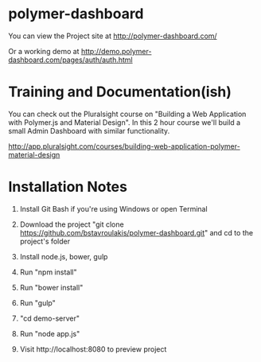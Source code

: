 # polymer-dashboard

You can view the Project site at http://polymer-dashboard.com/

Or a working demo at http://demo.polymer-dashboard.com/pages/auth/auth.html

# Training and Documentation(ish)

You can check out the Pluralsight course on "Building a Web Application with Polymer.js and Material Design".
In this 2 hour course we'll build a small Admin Dashboard with similar functionality.

http://app.pluralsight.com/courses/building-web-application-polymer-material-design

# Installation Notes

1) Install Git Bash if you're using Windows or open Terminal

2) Download the project "git clone https://github.com/bstavroulakis/polymer-dashboard.git" and cd to the project's folder

3) Install node.js, bower, gulp

4) Run "npm install"

5) Run "bower install"

6) Run "gulp"

7) "cd demo-server"

8) Run "node app.js"

9) Visit http://localhost:8080 to preview project
